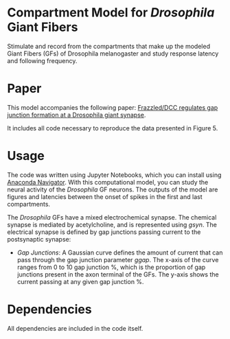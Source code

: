 # Compartment Model for _Drosophila_ Giant Fibers

Stimulate and record from the compartments that make up the modeled Giant Fibers (GFs) of Drosophila melanogaster and study response latency and following frequency.

# Paper
This model accompanies the following paper: 
[Frazzled/DCC regulates gap junction formation at a Drosophila giant synapse]((https://www.biorxiv.org/content/10.1101/2025.04.08.647628v2)).


It includes all code necessary to reproduce the data presented in Figure 5.

# Usage
The code was written using Jupyter Notebooks, which you can install using [Anaconda Navigator](https://www.anaconda.com/).
With this computational model,
you can study the neural activity of the _Drosophila_ GF neurons. 
The outputs of the model are figures and latencies between the onset of spikes in the first and last compartments. 

The _Drosophila_ GFs have a mixed electrochemical synapse. The chemical synapse is mediated by acetylcholine, and is represented using _gsyn_. 
The electrical synapse is defined by gap junctions passing current to the postsynaptic synapse:
- *Gap Junctions*:
A Gaussian curve defines the amount of current that can pass through the gap junction parameter _ggap_.
The x-axis of the curve ranges from 0 to 10 gap junction %, which is the proportion of gap junctions present in the axon terminal of the GFs.
The y-axis shows the current passing at any given gap junction %.

# Dependencies
All dependencies are included in the code itself.
